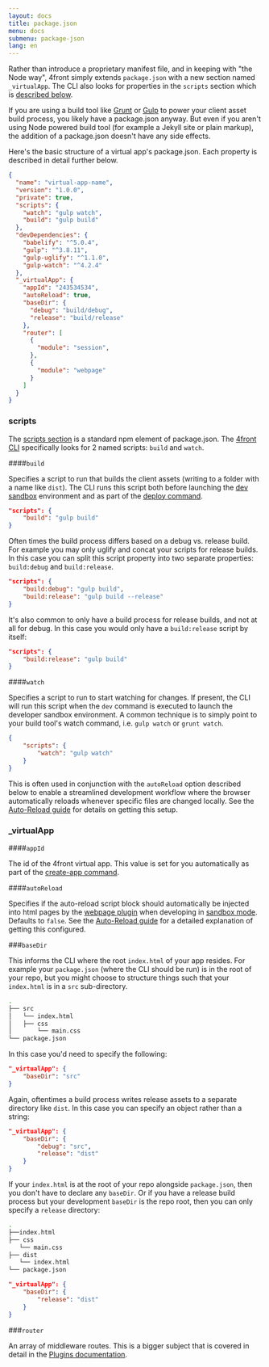 ```yaml
---
layout: docs
title: package.json
menu: docs
submenu: package-json
lang: en
---
```


Rather than introduce a proprietary manifest file, and in keeping with "the Node way", 4front simply extends `package.json` with a new section named `_virtualApp`. The CLI also looks for properties in the `scripts` section which is [described below](#scripts).

If you are using a build tool like [Grunt](http://gruntjs.com/) or [Gulp](http://gulpjs.com/) to power your client asset build process, you likely have a package.json anyway. But even if you aren't using Node powered build tool (for example a Jekyll site or plain markup), the addition of a package.json doesn't have any side effects.

Here's the basic structure of a virtual app's package.json. Each property is described in detail further below.

~~~json
{
  "name": "virtual-app-name",
  "version": "1.0.0",
  "private": true,
  "scripts": {
    "watch": "gulp watch",
    "build": "gulp build"
  },
  "devDependencies": {
    "babelify": "^5.0.4",
    "gulp": "^3.8.11",
    "gulp-uglify": "^1.1.0",
    "gulp-watch": "^4.2.4"
  },
  "_virtualApp": {
    "appId": "243534534",
    "autoReload": true,
    "baseDir": {
      "debug": "build/debug",
      "release": "build/release"
    },
    "router": [
      {
        "module": "session",
      },
      {
        "module": "webpage"
      }
    ]
  }
}
~~~

### scripts

The [scripts section](https://docs.npmjs.com/misc/scripts) is a standard npm element of package.json. The [4front CLI](/docs/cli) specifically looks for 2 named scripts: `build` and `watch`.

####`build`

Specifies a script to run that builds the client assets (writing to a folder with a name like `dist`). The CLI runs this script both before launching the [dev sandbox](/docs/dev-sandbox.html) environment and as part of the [deploy command](/docs/cli.html#deploy).

~~~json
"scripts": {
	"build": "gulp build"
}
~~~

Often times the build process differs based on a debug vs. release build. For example you may only uglify and concat your scripts for release builds. In this case you can split this script property into two separate properties: `build:debug` and `build:release`.

~~~json
"scripts": {
	"build:debug": "gulp build",
	"build:release": "gulp build --release"
}
~~~

It's also common to only have a build process for release builds, and not at all for debug. In this case you would only have a `build:release` script by itself:

~~~json
"scripts": {
	"build:release": "gulp build"
}
~~~

####`watch`

Specifies a script to run to start watching for changes. If present, the CLI will run this script when the `dev` command is executed to launch the developer sandbox environment. A common technique is to simply point to your build tool's watch command, i.e. `gulp watch` or `grunt watch`.

~~~json
{
	"scripts": {
		"watch": "gulp watch"
	}
}
~~~

This is often used in conjunction with the `autoReload` option described below to enable a streamlined development workflow where the browser automatically reloads whenever specific files are changed locally. See the [Auto-Reload guide](/docs/autoreload.html) for details on getting this setup.

### _virtualApp

####`appId`

The id of the 4front virtual app. This value is set for you automatically as part of the [create-app command](/docs/cli.html#create-app).

####`autoReload`

Specifies if the auto-reload script block should automatically be injected into html pages by the [webpage plugin](/docs/plugins/webpage.html) when developing in [sandbox mode](/docs/developer-sandbox.html). Defaults to `false`. See the [Auto-Reload guide](/docs/guides/autoreload.html) for a detailed explanation of getting this configured.

###`baseDir`

This informs the CLI where the root `index.html` of your app resides. For example your `package.json` (where the CLI should be run) is in the root of your repo, but you might choose to structure things such that your `index.html` is in a `src` sub-directory.

~~~sh
.
├── src
│   └── index.html
│   ├── css
│       └── main.css
└── package.json
~~~

In this case you'd need to specify the following:

~~~json
"_virtualApp": {
	"baseDir": "src"
}
~~~

Again, oftentimes a build process writes release assets to a separate directory like `dist`. In this case you can specify an object rather than a string:

~~~json
"_virtualApp": {
	"baseDir": {
		"debug": "src",
		"release": "dist"
	}
}
~~~

If your `index.html` is at the root of your repo alongside `package.json`, then you don't have to declare any `baseDir`. Or if you have a release build process but your development `baseDir` is the repo root, then you can only specify a `release` directory:

~~~sh
.
├──index.html
├── css
   └── main.css
├── dist
   └── index.html
└── package.json
~~~

~~~json
"_virtualApp": {
	"baseDir": {
		"release": "dist"
	}
}
~~~

###`router`

An array of middleware routes. This is a bigger subject that is covered in detail in the [Plugins documentation](/docs/plugins.html).
